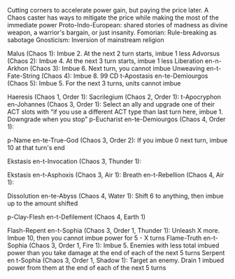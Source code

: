 Cutting corners to accelerate power gain, but paying the price later. A Chaos caster has ways to mitigate the price while making the most of the immediate power
Proto-Indo-European: shared stories of madness as divine weapon, a warrior's bargain, or just insanity.
Fomorian: Rule-breaking as sabotage
Gnosticism: Inversion of mainstream religion

Malus (Chaos 1): Imbue 2. At the next 2 turn starts, imbue 1 less
Advorsus (Chaos 2): Imbue 4. At the next 3 turn starts, imbue 1 less
Liberation en-n-Arkhon (Chaos 3): Imbue 6. Next turn, you cannot imbue
Unweaving en-t-Fate-String (Chaos 4): Imbue 8. 99 CD
t-Apostasis en-te-Demiourgos (Chaos 5): Imbue 5. For the next 3 turns, units cannot imbue

Haeresis (Chaos 1, Order 1): 
Sacrilegium (Chaos 2, Order 1): 
t-Apocryphon en-Johannes (Chaos 3, Order 1): Select an ally and upgrade one of their ACT slots with “if you use a different ACT type than last turn here, imbue 1. Downgrade when you stop”
p-Eucharist en-te-Demiourgos (Chaos 4, Order 1): 

p-Name en-te-True-God (Chaos 3, Order 2): If you imbue 0 next turn, imbue 10 at that turn's end

Ekstasis en-t-Invocation (Chaos 3, Thunder 1): 

Ekstasis en-t-Asphoxis (Chaos 3, Air 1):
Breath en-t-Rebellion (Chaos 4, Air 1):

Dissolution en-te-Abyss (Chaos 4, Water 1): Shift 6 to anything, then imbue up to the amount shifted

p-Clay-Flesh en-t-Defilement (Chaos 4, Earth 1)

Flash-Repent en-t-Sophia (Chaos 3, Order 1, Thunder 1): Unleash X more. Imbue 10, then you cannot imbue power for 5 - X turns
Flame-Truth en-t-Sophia (Chaos 3, Order 1, Fire 1): Imbue 5. Enemies with less total imbued power than you take damage at the end of each of the next 5 turns
Serpent en t-Sophia (Chaos 3, Order 1, Shadow 1): Target an enemy. Drain 1 imbued power from them at the end of each of the next 5 turns